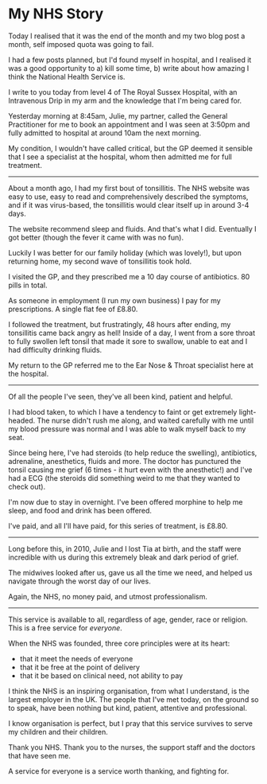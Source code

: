 # My NHS Story

Today I realised that it was the end of the month and my two blog post a month, self imposed quota was going to fail.

I had a few posts planned, but I'd found myself in hospital, and I realised it was a good opportunity to a) kill some time, b) write about how amazing I think the National Health Service is.

<!--more-->

I write to you today from level 4 of The Royal Sussex Hospital, with an Intravenous Drip in my arm and the knowledge that I'm being cared for.

Yesterday morning at 8:45am, Julie, my partner, called the General Practitioner for me to book an appointment and I was seen at 3:50pm and fully admitted to hospital at around 10am the next morning.

My condition, I wouldn't have called critical, but the GP deemed it sensible that I see a specialist at the hospital, whom then admitted me for full treatment.

---

About a month ago, I had my first bout of tonsillitis. The NHS website was easy to use, easy to read and comprehensively described the symptoms, and if it was virus-based, the tonsillitis would clear itself up in around 3-4 days.

The website recommend sleep and fluids. And that's what I did. Eventually I got better (though the fever it came with was no fun).

Luckily I was better for our family holiday (which was lovely!), but upon returning home, my second wave of tonsillitis took hold.

I visited the GP, and they prescribed me a 10 day course of antibiotics. 80 pills in total.

As someone in employment (I run my own business) I pay for my prescriptions. A single flat fee of £8.80.

I followed the treatment, but frustratingly, 48 hours after ending, my tonsillitis came back angry as hell! Inside of a day, I went from a sore throat to fully swollen left tonsil that made it sore to swallow, unable to eat and I had difficulty drinking fluids.

My return to the GP referred me to the Ear Nose & Throat specialist here at the hospital.

---

Of all the people I've seen, they've all been kind, patient and helpful.

I had blood taken, to which I have a tendency to faint or get extremely light-headed. The nurse didn't rush me along, and waited carefully with me until my blood pressure was normal and I was able to walk myself back to my seat.

Since being here, I've had steroids (to help reduce the swelling), antibiotics, adrenaline, anesthetics, fluids and more. The doctor has punctured the tonsil causing me grief (6 times - it hurt even with the anesthetic!) and I've had a ECG (the steroids did something weird to me that they wanted to check out).

I'm now due to stay in overnight. I've been offered morphine to help me sleep, and food and drink has been offered.

I've paid, and all I'll have paid, for this series of treatment, is £8.80.

---

Long before this, in 2010, Julie and I lost Tia at birth, and the staff were incredible with us during this extremely bleak and dark period of grief.

The midwives looked after us, gave us all the time we need, and helped us navigate through the worst day of our lives.

Again, the NHS, no money paid, and utmost professionalism.

---

This service is available to all, regardless of age, gender, race or religion. This is a free service for _everyone_.

When the NHS was founded, three core principles were at its heart:

- that it meet the needs of everyone
- that it be free at the point of delivery
- that it be based on clinical need, not ability to pay

I think the NHS is an inspiring organisation, from what I understand, is the largest employer in the UK. The people that I've met today, on the ground so to speak, have been nothing but kind, patient, attentive and professional.

I know organisation is perfect, but I pray that this service survives to serve my children and their children.

Thank you NHS. Thank you to the nurses, the support staff and the doctors that have seen me.

A service for everyone is a service worth thanking, and fighting for.
